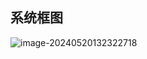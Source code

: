 

## 系统框图

![image-20240520132322718](D:\huaJ_Files\huaj_proj_ing\SmartDeviceControl_FreeRTOS_Hal_Zet6\框图.png)

